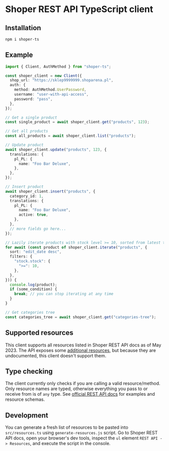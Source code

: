 # Shoper REST API TypeScript client

## Installation

```bash
npm i shoper-ts
```

## Example

```ts
import { Client, AuthMethod } from "shoper-ts";

const shoper_client = new Client({
  shop_url: "https://sklep9999999.shoparena.pl",
  auth: {
    method: AuthMethod.UserPassword,
    username: "user-with-api-access",
    password: "pass",
  },
});

// Get a single product
const single_product = await shoper_client.get("products", 123);

// Get all products
const all_products = await shoper_client.list("products");

// Update product
await shoper_client.update("products", 123, {
  translations: {
    pl_PL: {
      name: "Foo Bar Deluxe",
    },
  },
});

// Insert product
await shoper_client.insert("products", {
  category_id: 1,
  translations: {
    pl_PL: {
      name: "Foo Bar Deluxe",
      active: true,
    },
  },
  // more fields go here...
});

// Lazily iterate products with stock level >= 10, sorted from latest to oldest
for await (const product of shoper_client.iterate("products", {
  sort: "edit_date desc",
  filters: {
    "stock.stock": {
      ">=": 10,
    },
  },
})) {
  console.log(product);
  if (some_condition) {
    break; // you can stop iterating at any time
  }
}

// Get categories tree
const categories_tree = await shoper_client.get("categories-tree");
```

## Supported resources

This client supports all resources listed in Shoper REST API docs as of May 2023. The API exposes some [additional resources](https://github.com/dreamcommerce/shop-appstore-lib/commit/0c6d308d0075f797a3d938a2b2642081bf79cf50), but because they are undocumented, this client doesn't support them.

## Type checking

The client currently only checks if you are calling a valid resource/method. Only resource names are typed, otherwise everything you pass to or receive from is of `any` type.
See [official REST API docs](https://developers.shoper.pl/developers/api/resources) for examples and resource schemas.

## Development

You can generate a fresh list of resources to be pasted into `src/resources.ts` using `generate-resources.js` script. Go to Shoper REST API docs, open your browser's dev tools, inspect the `ul` element `REST API -> Resources`, and execute the script in the console.
